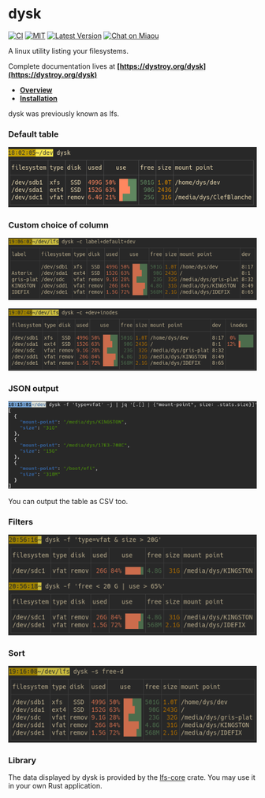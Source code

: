# dysk

[![CI][s3]][l3] [![MIT][s2]][l2] [![Latest Version][s1]][l1] [![Chat on Miaou][s4]][l4]

[s1]: https://img.shields.io/crates/v/dysk.svg
[l1]: https://crates.io/crates/dysk

[s2]: https://img.shields.io/badge/license-MIT-blue.svg
[l2]: LICENSE

[s3]: https://travis-ci.org/Canop/dysk.svg?branch=master
[l3]: https://travis-ci.org/Canop/dysk

[s4]: https://miaou.dystroy.org/static/shields/room.svg
[l4]: https://miaou.dystroy.org/3768?Rust


A linux utility listing your filesystems.

Complete documentation lives at **[https://dystroy.org/dysk](https://dystroy.org/dysk)**

* **[Overview](https://dystroy.org/dysk/)**
* **[Installation](https://dystroy.org/dysk/install)**

dysk was previously known as lfs.

### Default table

![screenshot](website/docs/img/dysk.png)

### Custom choice of column

![screenshot](website/docs/img/dysk_c=label+default+dev.png)

![screenshot](website/docs/img/dysk_c=+dev+inodes.png)

### JSON output

![screenshot](website/docs/img/dysk-json-jq.png)

You can output the table as CSV too.

### Filters

![screenshot](website/docs/img/dysk_filters.png)

### Sort

![screenshot](website/docs/img/dysk_s=free-d.png)

### Library

The data displayed by dysk is provided by the [lfs-core](https://github.com/Canop/lfs-core) crate.
You may use it in your own Rust application.

